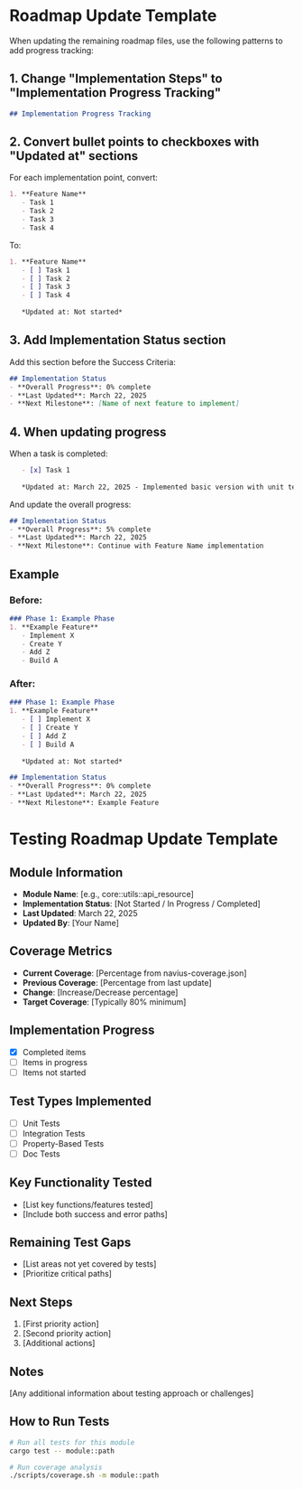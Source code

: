 # Roadmap Update Template

When updating the remaining roadmap files, use the following patterns to add progress tracking:

## 1. Change "Implementation Steps" to "Implementation Progress Tracking"

```markdown
## Implementation Progress Tracking
```

## 2. Convert bullet points to checkboxes with "Updated at" sections

For each implementation point, convert:

```markdown
1. **Feature Name**
   - Task 1
   - Task 2
   - Task 3
   - Task 4
```

To:

```markdown
1. **Feature Name**
   - [ ] Task 1
   - [ ] Task 2
   - [ ] Task 3
   - [ ] Task 4
   
   *Updated at: Not started*
```

## 3. Add Implementation Status section

Add this section before the Success Criteria:

```markdown
## Implementation Status
- **Overall Progress**: 0% complete
- **Last Updated**: March 22, 2025
- **Next Milestone**: [Name of next feature to implement]
```

## 4. When updating progress

When a task is completed:

```markdown
   - [x] Task 1  
   
   *Updated at: March 22, 2025 - Implemented basic version with unit tests*
```

And update the overall progress:

```markdown
## Implementation Status
- **Overall Progress**: 5% complete
- **Last Updated**: March 22, 2025
- **Next Milestone**: Continue with Feature Name implementation
```

## Example

### Before:
```markdown
### Phase 1: Example Phase
1. **Example Feature**
   - Implement X
   - Create Y
   - Add Z
   - Build A
```

### After:
```markdown
### Phase 1: Example Phase
1. **Example Feature**
   - [ ] Implement X
   - [ ] Create Y
   - [ ] Add Z
   - [ ] Build A
   
   *Updated at: Not started*

## Implementation Status
- **Overall Progress**: 0% complete
- **Last Updated**: March 22, 2025
- **Next Milestone**: Example Feature
```

# Testing Roadmap Update Template

## Module Information
- **Module Name**: [e.g., core::utils::api_resource]
- **Implementation Status**: [Not Started / In Progress / Completed]
- **Last Updated**: March 22, 2025
- **Updated By**: [Your Name]

## Coverage Metrics
- **Current Coverage**: [Percentage from navius-coverage.json]
- **Previous Coverage**: [Percentage from last update]
- **Change**: [Increase/Decrease percentage]
- **Target Coverage**: [Typically 80% minimum]

## Implementation Progress
- [x] Completed items
- [ ] Items in progress
- [ ] Items not started

## Test Types Implemented
- [ ] Unit Tests
- [ ] Integration Tests
- [ ] Property-Based Tests
- [ ] Doc Tests

## Key Functionality Tested
- [List key functions/features tested]
- [Include both success and error paths]

## Remaining Test Gaps
- [List areas not yet covered by tests]
- [Prioritize critical paths]

## Next Steps
1. [First priority action]
2. [Second priority action]
3. [Additional actions]

## Notes
[Any additional information about testing approach or challenges]

## How to Run Tests
```bash
# Run all tests for this module
cargo test -- module::path

# Run coverage analysis
./scripts/coverage.sh -m module::path
``` 